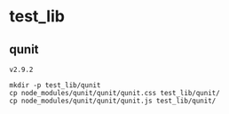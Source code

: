# test_lib

## qunit

`v2.9.2`

```
mkdir -p test_lib/qunit
cp node_modules/qunit/qunit/qunit.css test_lib/qunit/
cp node_modules/qunit/qunit/qunit.js test_lib/qunit/
```
